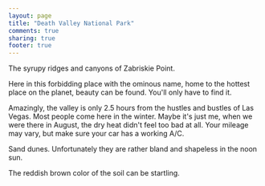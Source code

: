 ```yaml
---
layout: page
title: "Death Valley National Park"
comments: true
sharing: true
footer: true
---
```

The syrupy ridges and canyons of Zabriskie Point.

Here in this forbidding place with the ominous name, home to the hottest place on the planet, beauty can be found. You'll only have to find it.

Amazingly, the valley is only 2.5 hours from the hustles and bustles of Las Vegas. Most people come here in the winter. Maybe it's just me, when we were there in August, the dry heat didn't feel too bad at all. Your mileage may vary, but make sure your car has a working A/C.

Sand dunes. Unfortunately they are rather bland and shapeless in the noon sun.

The reddish brown color of the soil can be startling.

